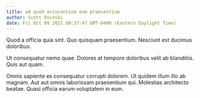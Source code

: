 ```yaml
---
title: ad quod accusantium eum praesentium
author: Scott Osinski
date: Fri Oct 08 2021 00:37:47 GMT-0400 (Eastern Daylight Time)
---
```

Quod a officia quia sint. Quo quisquam praesentium. Nesciunt est ducimus doloribus.

 Ut consequatur nemo quae. Dolores at tempore doloribus velit ab blanditiis. Quis aut quam.

 Omnis sapiente ex consequatur corrupti dolorem. Ut quidem illum illo ab magnam. Aut aut omnis laboriosam praesentium qui. Molestias architecto beatae. Quasi officia earum voluptatem in eum.